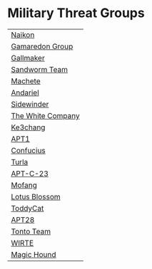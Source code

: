 # Military Threat Groups
<table>
  <tr>
    <td>
      <a href="#">Naikon</a>
    </td>
  </tr>
  <tr>
    <td>
      <a href="https://github.com/PudgyDragon/IOCs/tree/main/All/Gamaredon%20Group">Gamaredon Group</a>
    </td>
  </tr>
  <tr>
    <td>
      <a href="https://github.com/PudgyDragon/IOCs/tree/main/All/Gallmaker">Gallmaker</a>
    </td>
  </tr>
  <tr>
    <td>
      <a href="#">Sandworm Team</a>
    </td>
  </tr>
  <tr>
    <td>
      <a href="https://github.com/PudgyDragon/IOCs/tree/main/All/El%20Machete">Machete</a>
    </td>
  </tr>
  <tr>
    <td>
      <a href="#">Andariel</a>
    </td>
  </tr>
  <tr>
    <td>
      <a href="#">Sidewinder</a>
    </td>
  </tr>
  <tr>
    <td>
      <a href="#">The White Company</a>
    </td>
  </tr>
  <tr>
    <td>
      <a href="#">Ke3chang</a>
    </td>
  </tr>
  <tr>
    <td>
      <a href="https://github.com/PudgyDragon/IOCs/tree/main/All/APT1">APT1</a>
    </td>
  </tr>
  <tr>
    <td>
      <a href="https://github.com/PudgyDragon/IOCs/tree/main/All/Confucius">Confucius</a>
    </td>
  </tr>
  <tr>
    <td>
      <a href="https://github.com/PudgyDragon/IOCs/tree/main/All/Turla">Turla</a>
    </td>
  </tr>
  <tr>
    <td>
      <a href="#">APT-C-23</a>
    </td>
  </tr>
  <tr>
    <td>
      <a href="#">Mofang</a>
    </td>
  </tr>
  <tr>
    <td>
      <a href="#">Lotus Blossom</a>
    </td>
  </tr>
  <tr>
    <td>
      <a href="#">ToddyCat</a>
    </td>
  </tr>
  <tr>
    <td>
      <a href="https://github.com/PudgyDragon/IOCs/tree/main/All/APT28">APT28</a>
    </td>
  </tr>
  <tr>
    <td>
      <a href="#">Tonto Team</a>
    </td>
  </tr>
  <tr>
    <td>
      <a href="#">WIRTE</a>
    </td>
  </tr>
  <tr>
    <td>
      <a href="#">Magic Hound</a>
    </td>
  </tr>
</table>
